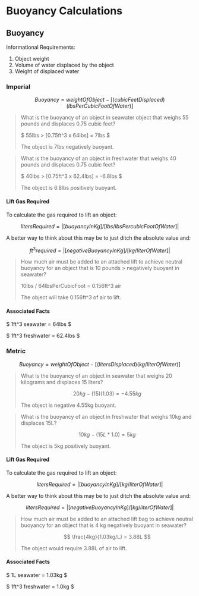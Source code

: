 # Buoyancy Calculations

## Buoyancy

Informational Requirements:

1. Object weight
1. Volume of water displaced by the object
1. Weight of displaced water

### Imperial

$$
Buoyancy = weightOfObject- [(cubicFeetDisplaced)(lbsPerCubicFootOfWater)]
$$

> What is the buoyancy of an object in seawater object that weighs 55 pounds and displaces 0.75 cubic feet?
> 
> $
> 55lbs > [0.75ft^3 x 64lbs] = 7lbs
> $
> 
> The object is 7lbs negatively buoyant.

> What is the buoyancy of an object in freshwater that weighs 40 pounds and displaces 0.75 cubic feet?
> 
> $
> 40lbs > [0.75ft^3 x 62.4lbs] = -6.8lbs
> $
> 
> The object is 6.8lbs positively buoyant.

#### Lift Gas Required

To calculate the gas required to lift an object:

$$
litersRequired = |[buoyancyInKg] / [lbs/lbsPercubicFootOfWater]|
$$

A better way to think about this may be to just ditch the absolute value and:

$$
ft^3required= |[negativeBuoyancyInKg] / [kg/literOfWater]|
$$

> How much air must be added to an attached lift to achieve neutral buoyancy for an object that is 10 pounds > negatively buoyant in seawater?
>
> 10lbs / 64lbsPerCubicFoot = 0.156ft^3 air
>
> The object will take 0.156ft^3 of air to lift.

#### Associated Facts

$
1ft^3 seawater = 64lbs
$

$
1ft^3 freshwater = 62.4lbs
$

### Metric

$$
Buoyancy = weightOfObject- [(litersDisplaced)(kg/literOfWater)]
$$

> What is the buoyancy of an object in seawater that weighs 20 kilograms and displaces 15 liters?
>
> $$
> 20kg - (15)(1.03) = -4.55kg
> $$
>
> The object is negative 4.55kg buoyant.

> What is the buoyancy of an object in freshwater that weighs 10kg and displaces 15L?
>
> $$
> 10kg - (15L*1.0) = 5kg
> $$
>
> The object is 5kg positively buoyant.

#### Lift Gas Required

To calculate the gas required to lift an object:

$$
litersRequired = |[buoyancyInKg] / [kg/literOfWater]|
$$

A better way to think about this may be to just ditch the absolute value and:

$$
litersRequired = |[negativeBuoyancyInKg] / [kg/literOfWater]|
$$

> How much air must be added to an attached lift bag to achieve neutral buoyancy for an object that is 4 kg negatively buoyant in seawater?
>
> $$
> \frac{4kg}{1.03kg/L} = 3.88L
> $$
>
> The object would require 3.88L of air to lift.

#### Associated Facts

$
1L seawater = 1.03kg
$

$
1ft^3 freshwater = 1.0kg
$
